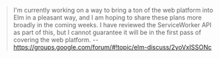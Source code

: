 > I'm currently working on a way to bring a ton of the web platform into Elm in a pleasant way, and I am hoping to share these plans more broadly in the coming weeks. I have reviewed the ServiceWorker API as part of this, but I cannot guarantee it will be in the first pass of covering the web platform.
> -- https://groups.google.com/forum/#!topic/elm-discuss/2yoVxISSONc
